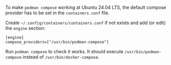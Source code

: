 To make `podman compose` working at Ubuntu 24.04 LTS, the default compose provider has to be set in the `containers.conf` file.

Create `~/.config/containers/containers.conf` if not exists and add (or edit) the `engine` section:

```
[engine]
compose_providers=["/usr/bin/podman-compose"]
```

Run `podman compose` to check it works. It should execute `/usr/bin/podman-compose` instead of `/usr/bin/docker-compose`.
